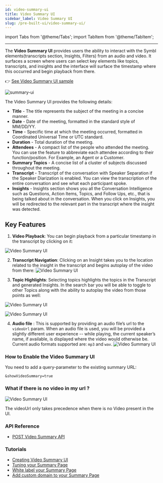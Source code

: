 ```yaml
---
id: video-summary-ui
title: Video Summary UI
sidebar_label: Video Summary UI
slug: /pre-built-ui/video-summary-ui/
---
```


import Tabs from '@theme/Tabs';
import TabItem from '@theme/TabItem';

---

The **Video Summary UI** provides users the ability to interact with the Symbl elements(transcripts section, Insights, Filters) from an audio and video. It surfaces a screen where users can select key elements like topics, transcripts, and insights and the interface will surface the timestamp where this occurred and begin playback from there.

👉 [See Video Summary UI sample](https://meetinginsights.symbl.ai/meeting/?_ga=2.237802309.413798389.1632462507-1601661419.1619109767#/eyJzZXNzaW9uSWQiOiI2NTA0OTI1MTg4MDYzMjMyIiwidmlkZW9VcmwiOiJodHRwczovL3N0b3JhZ2UuZ29vZ2xlYXBpcy5jb20vcmFtbWVyLXRyYW5zY3JpcHRpb24tYnVja2V0LzE5MzE0MjMwMjMubXA0In0=?showVideoSummary=true)

![summary-ui](/img/summary-ui-intro.png)

The Video Summary UI provides the following details:

- **Title** - The title represents the subject of the meeting in a concise manner.
- **Date** - Date of the meeting, formatted in the standard style of MM/DD/YY.
- **Time** - Specific time at which the meeting occurred, formatted in Coordinated Universal Time or UTC standard.
- **Duration** - Total duration of the meeting.
- **Attendees** - A compact list of the people who attended the meeting. You can use the feature to abbreviate each attendee according to their function/position. For Example, an Agent or a Customer.
- **Summary Topics** - A concise list of a cluster of subjects discussed throughout the meeting.
- **Transcript** - Transcript of the conversation with Speaker Separation if the Speaker Diarization is enabled. You can view the transcription of the entire conversation and see what each participant spoke. 
- **Insights** - Insights section shows you all the Conversation Intelligence such as Questions, Action Items, Topics, and Follow Ups, etc., that is being talked about in the conversation. When you click on Insights, you will be redirected to the relevant part in the transcript where the insight was detected. 

## Key Features

1. **Video Playback**: You can begin playback from a particular timestamp in the transcript by clicking on it:



![Video Summary UI](/img/vs2.gif)



2. **Transcript Navigation**: Clicking on an Insight takes you to the location related to the insight in the transcript and begins autoplay of the video from there:
    ![Video Summary UI](/img/vs3.gif)



3. **Topic Highlights**: Selecting topics highlights the topics in the Transcript and generated Insights. In the search bar you will be able to toggle to other Topics along with the ability to autoplay the video from those points as well:

![Video Summary UI](/img/vs4.gif)

![Video Summary UI](/img/vs42.gif)


4. **Audio file** : This is supported by providing an audio file’s url to the `videoUrl` param. When an audio file is used, you will be provided a slightly different user experience -- while playing, the current speaker’s name, if available, is displayed where the video would otherwise be. Current audio formats supported are: `mp3` and `wav`.
    ![Video Summary UI](/img/audio-video-summary.gif)


### How to Enable the Video Summary UI

You need to add a query-parameter to the existing summary URL:

`&showVideoSummary=true`

### What if there is no video in my url ?

![Video Summary UI](/img/vs5.png)


<aside class="notice">
The videoUrl only takes precedence when there is no Video present in the UI.
</aside>

### API Reference
- [POST Video Summary API](/docs/api-reference/experience-api/post-video-summary-ui)

### Tutorials
- [Creating Video Summary UI](/docs/tutorials/pre-built-summary-ui/creating-video-summary-ui)
- [Tuning your Summary Page](docs/pre-built-ui/tuning-summary-page)
- [White label your Summary Page](/docs/tutorials/pre-built-summary-ui/whitelabeling-summary-ui)
- [Add custom domain to your Summary Page](/docs/tutorials/pre-built-summary-ui/custom-domain)